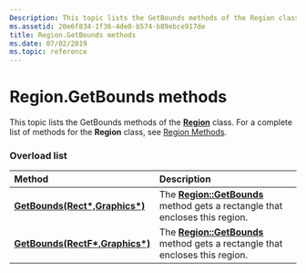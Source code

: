 ```yaml
---
Description: This topic lists the GetBounds methods of the Region class. For a complete list of methods for the Region class, see Region Methods.
ms.assetid: 20e6f834-1f36-4de0-b574-b89ebce917de
title: Region.GetBounds methods
ms.date: 07/02/2019
ms.topic: reference
---
```


# Region.GetBounds methods

This topic lists the GetBounds methods of the [**Region**](https://msdn.microsoft.com/library/ms534501(v=VS.85).aspx) class. For a complete list of methods for the **Region** class, see [Region Methods](-gdiplus-class-region-methods.md).

### Overload list



| Method                                                                                          | Description                                                                                                                                            |
|:------------------------------------------------------------------------------------------------|:-------------------------------------------------------------------------------------------------------------------------------------------------------|
| [**GetBounds(Rect\*,Graphics\*)**](https://msdn.microsoft.com/library/ms534816(v=VS.85).aspx)   | The [**Region::GetBounds**](https://msdn.microsoft.com/library/ms534816(v=VS.85).aspx) method gets a rectangle that encloses this region.<br/>   |
| [**GetBounds(RectF\*,Graphics\*)**](https://msdn.microsoft.com/library/ms534818(v=VS.85).aspx) | The [**Region::GetBounds**](https://msdn.microsoft.com/library/ms534818(v=VS.85).aspx) method gets a rectangle that encloses this region. <br/> |



 

 




